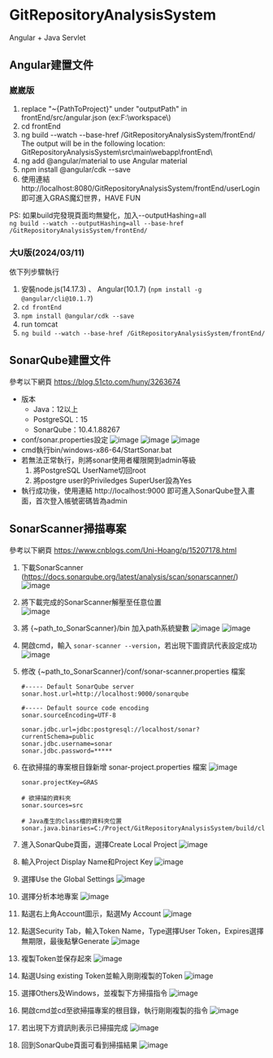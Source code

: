 # GitRepositoryAnalysisSystem
Angular + Java Servlet

## Angular建置文件

### 崴崴版
1. replace "~{PathToProject}" under "outputPath" in frontEnd/src/angular.json (ex:F:\\workspace\\)
2. cd frontEnd
3. ng build --watch --base-href /GitRepositoryAnalysisSystem/frontEnd/
    The output will be in the following location:
    GitRepositoryAnalysisSystem\src\main\webapp\frontEnd\
4. ng add @angular/material  to use Angular material
5. npm install @angular/cdk --save
6. 使用連結 http://localhost:8080/GitRepositoryAnalysisSystem/frontEnd/userLogin 即可進入GRAS魔幻世界，HAVE FUN

PS: 如果build完發現頁面均無變化，加入--outputHashing=all <br>
`ng build --watch --outputHashing=all --base-href /GitRepositoryAnalysisSystem/frontEnd/`

### 大U版(2024/03/11)
依下列步驟執行
1. 安裝node.js(14.17.3) 、 Angular(10.1.7) (`npm install -g @angular/cli@10.1.7`)
2. `cd frontEnd`
3. `npm install @angular/cdk --save`
4. run tomcat
5. `ng build --watch --base-href /GitRepositoryAnalysisSystem/frontEnd/`

## SonarQube建置文件
參考以下網頁
https://blog.51cto.com/huny/3263674

- 版本
    - Java：12以上
    - PostgreSQL：15
    - SonarQube：10.4.1.88267
- conf/sonar.properties設定
  ![image](https://github.com/liyo2686/GitRepositoryAnalysisSystem/assets/88961674/5afb9ddd-a9d5-454f-b0f1-931748eab619)
  ![image](https://github.com/liyo2686/GitRepositoryAnalysisSystem/assets/88961674/6b1a0d2a-d420-4d24-aba9-5f8b0a72684d)
  ![image](https://github.com/liyo2686/GitRepositoryAnalysisSystem/assets/88961674/54056845-8305-45e6-876b-bfd71b33620c)
- cmd執行bin/windows-x86-64/StartSonar.bat
- 若無法正常執行，則將sonar使用者權限開到admin等級
    1. 將PostgreSQL UserName切回root
    2. 將postgre user的Priviledges SuperUser設為Yes
- 執行成功後，使用連結
    http://localhost:9000
    即可進入SonarQube登入畫面，首次登入帳號密碼皆為admin
    
## SonarScanner掃描專案
參考以下網頁
https://www.cnblogs.com/Uni-Hoang/p/15207178.html

1. 下載SonarScanner (https://docs.sonarqube.org/latest/analysis/scan/sonarscanner/)
    ![image](https://github.com/liyo2686/GitRepositoryAnalysisSystem/assets/88961674/3d45ece9-bf6d-4838-9f25-6b5b66bf9aa5)
   
2. 將下載完成的SonarScanner解壓至任意位置 <br>
    ![image](https://github.com/liyo2686/GitRepositoryAnalysisSystem/assets/88961674/0133adf1-b437-4283-b694-c52ab0879008)
   
3. 將 {~path_to_SonarScanner}/bin 加入path系統變數
    ![image](https://github.com/liyo2686/GitRepositoryAnalysisSystem/assets/88961674/56df68f1-25d3-4298-8eb8-ce5308e306d0)
    ![image](https://github.com/liyo2686/GitRepositoryAnalysisSystem/assets/88961674/461d80d7-a75e-4601-aad1-e3acf04e1516)

4. 開啟cmd，輸入 `sonar-scanner --version`，若出現下圖資訊代表設定成功
    ![image](https://github.com/liyo2686/GitRepositoryAnalysisSystem/assets/88961674/dba7bffc-103e-42e1-bacd-8067cc4572ff)

5. 修改 {~path_to_SonarScanner}/conf/sonar-scanner.properties 檔案
     ```
    #----- Default SonarQube server
    sonar.host.url=http://localhost:9000/sonarqube

    #----- Default source code encoding
    sonar.sourceEncoding=UTF-8

    sonar.jdbc.url=jdbc:postgresql://localhost/sonar?currentSchema=public
    sonar.jdbc.username=sonar
    sonar.jdbc.password=*****
    ```

6. 在欲掃描的專案根目錄新增 sonar-project.properties 檔案
    ![image](https://github.com/liyo2686/GitRepositoryAnalysisSystem/assets/88961674/79de1e46-da58-47f7-bf8f-884f60a814a8)

    ```
    sonar.projectKey=GRAS
    
    # 欲掃描的資料夾
    sonar.sources=src
    
    # Java產生的class檔的資料夾位置
    sonar.java.binaries=C:/Project/GitRepositoryAnalysisSystem/build/classes
    ```

8. 進入SonarQube頁面，選擇Create Local Project
    ![image](https://github.com/liyo2686/GitRepositoryAnalysisSystem/assets/88961674/b56f0955-3a82-4503-b41e-9b9b20adf0c9)

9. 輸入Project Display Name和Project Key
    ![image](https://github.com/liyo2686/GitRepositoryAnalysisSystem/assets/88961674/96f8a4ac-f71d-4dee-956f-ca9a3c4abe1d)

10. 選擇Use the Global Settings
    ![image](https://github.com/liyo2686/GitRepositoryAnalysisSystem/assets/88961674/5532a5cf-c135-4d2a-8039-c0e124003185)

11. 選擇分析本地專案
    ![image](https://github.com/liyo2686/GitRepositoryAnalysisSystem/assets/88961674/29cee81d-8481-43a8-853b-e0121c630f59)

12. 點選右上角Account圖示，點選My Account
    ![image](https://github.com/liyo2686/GitRepositoryAnalysisSystem/assets/88961674/118acba7-a463-4351-979f-4df902db9a8b)

13. 點選Security Tab，輸入Token Name，Type選擇User Token，Expires選擇無期限，最後點擊Generate
    ![image](https://github.com/liyo2686/GitRepositoryAnalysisSystem/assets/88961674/ff142e6f-728e-46aa-a0b1-3d4b64429bca)

14. 複製Token並保存起來
    ![image](https://github.com/liyo2686/GitRepositoryAnalysisSystem/assets/88961674/75cde8dd-9e75-41c6-a497-070b4d1a3c92)

15. 點選Using existing Token並輸入剛剛複製的Token
    ![image](https://github.com/liyo2686/GitRepositoryAnalysisSystem/assets/88961674/d33f924d-a84b-4f65-829e-1df4cf05c7fa)

16. 選擇Others及Windows，並複製下方掃描指令
    ![image](https://github.com/liyo2686/GitRepositoryAnalysisSystem/assets/88961674/66e169f9-b329-4df2-9d3f-2648212c91a8)

17. 開啟cmd並cd至欲掃描專案的根目錄，執行剛剛複製的指令
    ![image](https://github.com/liyo2686/GitRepositoryAnalysisSystem/assets/88961674/0487331c-0610-4c30-a6fb-422bea94be63)

18. 若出現下方資訊則表示已掃描完成
    ![image](https://github.com/liyo2686/GitRepositoryAnalysisSystem/assets/88961674/6ab31762-31fe-4b2f-8dc8-fa78130286ab)

19. 回到SonarQube頁面可看到掃描結果
    ![image](https://github.com/liyo2686/GitRepositoryAnalysisSystem/assets/88961674/b3d9f0bc-d43b-4078-9147-3846363796e9)
